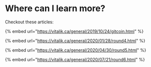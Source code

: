 # Where can I learn more?

Checkout these articles:

{% embed url="https://vitalik.ca/general/2019/10/24/gitcoin.html" %}

{% embed url="https://vitalik.ca/general/2020/01/28/round4.html" %}

{% embed url="https://vitalik.ca/general/2020/04/30/round5.html" %}

{% embed url="https://vitalik.ca/general/2020/07/21/round6.html" %}

